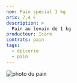 ```yaml
---
nom: Pain spécial 1 kg
prix: 7,4 €
description: >
  Pain au levain de 1 kg
producteur: Icare
contrats: pain
tags: 
  - épicerie
  - pain
---
```


![photo du pain](pain-special.jpg)
